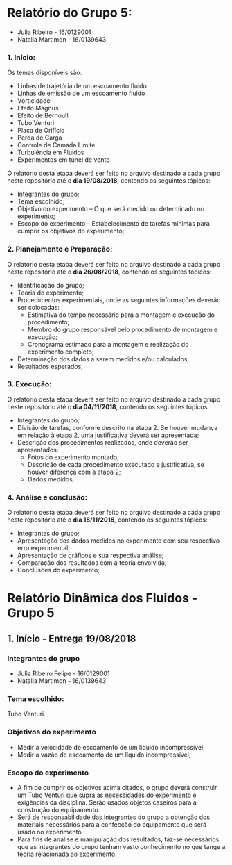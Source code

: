 # Relatório do Grupo 5: #

  - Julia Ribeiro - 16/0129001
  - Natalia Martimon - 16/0139643

### 1.	Início: ###

Os temas disponíveis são:

-	Linhas de trajetória de um escoamento fluido
-	Linhas de emissão de um escoamento fluido
-	Vorticidade
-	Efeito Magnus
-	Efeito de Bernoulli
- Tubo Venturi
-	Placa de Orifício
-	Perda de Carga
-	Controle de Camada Limite
-	Turbulência em Fluidos
-	Experimentos em túnel de vento

O relatório desta etapa deverá ser feito no arquivo destinado a cada grupo neste repositório até o **dia 19/08/2018**, contendo os seguintes tópicos:

-	Integrantes do grupo;
-	Tema escolhido;
-	Objetivo do experimento – O que será medido ou determinado no experimento;
-	Escopo do experimento – Estabelecimento de tarefas mínimas para cumprir os objetivos do experimento;

### 2.	Planejamento e Preparação: ###


O relatório desta etapa deverá ser feito no arquivo destinado a cada grupo neste repositório até o **dia 26/08/2018**, contendo os seguintes tópicos:

- Identificação do grupo;
- Teoria do experimento;
- Procedimentos experimentais, onde as seguintes informações deverão ser colocadas:
    - Estimativa do tempo necessário para a montagem e execução do procedimento;
    - Membro do grupo responsável pelo procedimento de montagem e execução;
    - Cronograma estimado para a montagem e realização do experimento completo;
- Determinação dos dados a serem medidos e/ou calculados;
- Resultados esperados;


### 3.	Execução: ###

O relatório desta etapa deverá ser feito no arquivo destinado a cada grupo neste repositório até o **dia 04/11/2018**, contendo os seguintes tópicos:

- Integrantes do grupo;
- Divisão de tarefas, conforme descrito na etapa 2. Se houver mudança em relação à etapa 2, uma justificativa deverá ser apresentada;
- Descrição dos procedimentos realizados, onde deverão ser apresentados:
  - Fotos do experimento montado;
  - Descrição de cada procedimento executado e justificativa, se houver diferença com a etapa 2;
  - Dados medidos;


### 4.	Análise e conclusão: ###


O relatório desta etapa deverá ser feito no arquivo destinado a cada grupo neste repositório até o **dia 18/11/2018**, contendo os seguintes tópicos:

-	Integrantes do grupo;
-	Apresentação dos dados medidos no experimento com seu respectivo erro experimental;
-	Apresentação de gráficos e sua respectiva análise;
-	Comparação dos resultados com a teoria envolvida;
-	Conclusões do experimento;


# Relatório Dinâmica dos Fluidos - Grupo 5 #

## 1. Início - Entrega 19/08/2018 ##

### Integrantes do grupo ###

- Julia Ribeiro Felipe - 16/0129001
- Natalia Martimon - 16/0139643

### Tema escolhido: ### 

Tubo Venturi.

### Objetivos do experimento ###
- Medir a velocidade de escoamento de um líquido incompressível;
- Medir a vazão de escoamento de um líquido incompressível;

### Escopo do experimento ###
- A fim de cumprir os objetivos acima citados, o grupo deverá construir um Tubo Venturi que supra as necessidades do experimento e exigências da disciplina. Serão usados objetos caseiros para a construção do equipamento.
- Será de responsabilidade das integrantes do grupo a obtenção dos materiais necessários para a confecção do equipamento que será usado no experimento.
- Para fins de análise e manipulação dos resultados, faz-se necessários que as integrantes do grupo tenham vasto conhecimento no que tange a teoria relacionada ao experimento. 



